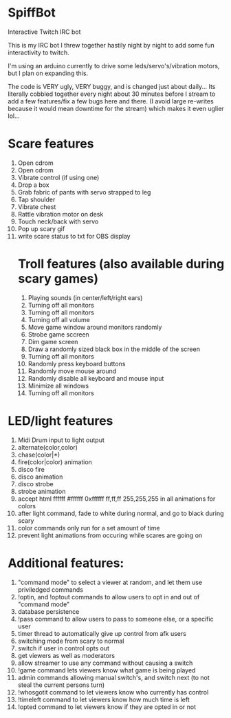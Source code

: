 SpiffBot 
========

Interactive Twitch IRC bot

This is my IRC bot I threw together hastily night by night to add some fun interactivity to twitch. 

I'm using an arduino currently to drive some leds/servo's/vibration motors, but I plan on expanding this.

The code is VERY ugly, VERY buggy, and is changed just about daily... Its literally cobbled together every night about 30 minutes before I stream to add a few features/fix a few bugs here and there. (I avoid large re-writes because it would mean downtime for the stream) which makes it even uglier lol...

<h1>Scare features</h1>
<ol>
<li>Open cdrom</li>
<li>Open cdrom</li>
<li>Vibrate control (if using one)</li>
<li>Drop a box</li>
<li>Grab fabric of pants with servo strapped to leg</li>
<li>Tap shoulder</li>
<li>Vibrate chest</li>
<li>Rattle vibration motor on desk</li>
<li>Touch neck/back with servo</li>
<li>Pop up scary gif</li>
<li>write scare status to txt for OBS display</li>

<h1>Troll features (also available during scary games)</h1>
<ol>
<li>Playing sounds (in center/left/right ears)</li>
<li>Turning off all monitors</li>
<li>Turning off all monitors</li>
<li>Turning off all volume</li>
<li>Move game window around monitors randomly</li>
<li>Strobe game sccreen</li>
<li>Dim game screen</li>
<li>Draw a randomly sized black box in the middle of the screen</li>
<li>Turning off all monitors</li>
<li>Randomly press keyboard buttons</li>
<li>Randomly move mouse around</li>
<li>Randomly disable all keyboard and mouse input</li>
<li>Minimize all windows</li>
<li>Turning off all monitors</li>
</ol>
</ol>

<h1>LED/light features</h1>
<ol>
<li>Midi Drum input to light output</li>
<li>alternate(color,color)</li>
<li>chase(color|*)</li>
<li>fire(color|color) animation</li>
<li>disco fire</li>
<li>disco animation</li>
<li>disco strobe</li>
<li>strobe animation</li>
<li>accept html ffffff #ffffff 0xffffff ff,ff,ff 255,255,255 in all animations for colors </li>
<li>after light command, fade to white during normal, and go to black during scary</li>
<li>color commands only run for a set amount of time</li>
<li>prevent light animations from occuring while scares are going on</li>
</ol>


<h1>Additional features:</h1>
<ol>
<li>"command mode" to select a viewer at random, and let them use priviledged commands</li>
<li>!optin, and !optout commands to allow users to opt in and out of "command mode"</li>
<li>database persistence</li>
<li>!pass command to allow users to pass to someone else, or a specific user</li>
<li>timer thread to automatically give up control from afk users</li>
<li>switching mode from scary to normal</li>
<li>switch if user in control opts out</li>
<li>get viewers as well as moderators</li>
<li>allow streamer to use any command without causing a switch</li>
<li>!game command lets viewers know what game is being played</li>
<li>admin commands allowing manual switch's, and switch next (to not steal the current persons turn)</li>
<li>!whosgotit command to let viewers know who currently has control</li>
<li>!timeleft command to let viewers know how much time is left</li>
<li>!opted command to let viewers know if they are opted in or not</li>
</ol>



